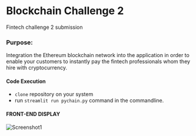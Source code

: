 # Blockchain Challenge 2

Fintech challenge 2 submission 

### Purpose: 
Integration the Ethereum blockchain network into the application in order to enable your customers to instantly pay the fintech professionals whom they hire with cryptocurrency.


#### Code Execution

- `clone` repository on your system
- run `streamlit run pychain.py` command in the commandline. 

#### FRONT-END DISPLAY

![Screenshot1](screen_shots\Slide1.JPG)
